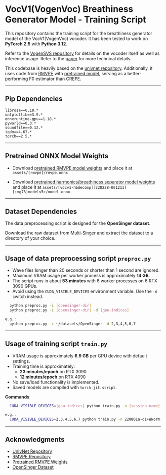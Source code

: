 # VocV1(VogenVoc) Breathiness Generator Model - Training Script

This repository contains the training script for the breathiness generator model of the VocV1(VogenVoc) vocoder. It has been tested to work on **PyTorch 2.5** with **Python 3.12**.

Refer to the [VogenSVS repository](https://github.com/aqtq314/VogenSVS) for details on the vocoder itself as well as inference usage. Refer to the [paper](https://doi.org/10.1109/TASLP.2023.3321191) for more technical details.

This codebase is heavily based on the [univnet repository](https://github.com/maum-ai/univnet). Additionally, it uses code from [RMVPE](https://github.com/Dream-High/RMVPE) with [pretrained model](https://huggingface.co/lj1995/VoiceConversionWebUI/blob/main/rmvpe.onnx), serving as a better-performing F0 estimator than CREPE.

---

## Pip Dependencies

```plaintext
librosa==0.10.*
matplotlib==3.9.*
onnxruntime-gpu==1.18.*
pyworld==0.3.*
soundfile==0.12.*
tqdm==4.67.*
torch==2.5.*
```

---

## Pretrained ONNX Model Weights

- Download [pretrained RMVPE model weights](https://huggingface.co/lj1995/VoiceConversionWebUI/blob/main/rmvpe.onnx) and place it at `assets/[rmvpe]/rmvpe.onnx`

- Download [pretrained harmonics/breathiness separator model weights](https://github.com/aqtq314/VogenSVS/blob/main/vogensvs/assets/%5Bvocv1-hbdecomp%5D%5B220228-001211%5D%5Bimg73%5Dmodelv5c/model.onnx) and place it at `assets/[vocv1-hbdecomp][220228-001211][img73]modelv5c/model.onnx`

---

## Dataset Dependencies

The data preprocessing script is designed for the **OpenSinger dataset**. 

Download the raw dataset from [Multi-Singer](https://github.com/Multi-Singer/Multi-Singer.github.io) and extract the dataset to a directory of your choice.

---

## Usage of data preprocessing script `preproc.py`

- Wave files longer than 20 seconds or shorter than 1 second are ignored.
- Maximum VRAM usage per worker process is approximately **14 GB**.
- The script runs in about **53 minutes** with 6 worker processes on 6 RTX 3090 GPUs.
- Avoid using the `CUDA_VISIBLE_DEVICES` environment variable. Use the `-d` switch instead.

```bash
  python preproc.py -i [opensinger-dir]
  python preproc.py -i [opensinger-dir] -d [gpu-indices]

e.g.:
  python preproc.py -i ~/datasets/OpenSinger -d 2,3,4,5,6,7
```

---

## Usage of training script `train.py`

- VRAM usage is approximately **6.9 GB** per GPU device with default settings.
- Training time is approximately:
  - **23 minutes/epoch** on RTX 3090
  - **12 minutes/epoch** on RTX 4090
- No save/load functionality is implemented.
- Saved models are compiled with `torch.jit.script`.

**Commands**:
```bash
  CUDA_VISIBLE_DEVICES=[gpu-indices] python train.py -n [session-name]

e.g.:
  CUDA_VISIBLE_DEVICES=2,3,4,5,6,7 python train.py -n 220801a-d1+WNorm-c16c12
```

---

## Acknowledgments

- [UnivNet Repository](https://github.com/maum-ai/univnet)
- [RMVPE Repository](https://github.com/Dream-High/RMVPE)
- [Pretrained RMVPE Weights](https://huggingface.co/lj1995/VoiceConversionWebUI)
- [OpenSinger Dataset](https://github.com/Multi-Singer/Multi-Singer.github.io)


